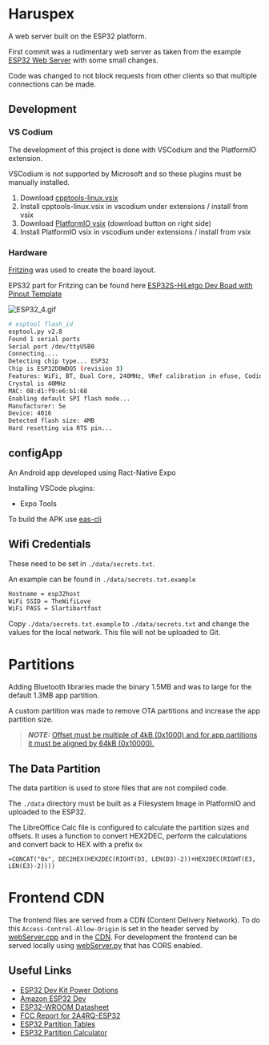 # Haruspex

A web server built on the ESP32 platform.

First commit was a rudimentary web server as taken from the example [ESP32 Web Server](https://randomnerdtutorials.com/esp32-web-server-arduino-ide/)
with some small changes.

Code was changed to not block requests from other clients so that multiple connections can be made.


## Development
### VS Codium
The development of this project is done with VSCodium and the PlatformIO extension.

VSCodium is not supported by Microsoft and so these plugins must be manually installed.
1. Download [cpptools-linux.vsix](https://github.com/microsoft/vscode-cpptools/releases/download/1.3.1/cpptools-linux.vsix)
2. Install cpptools-linux.vsix in vscodium under extensions / install from vsix
3. Download [PlatformIO vsix](https://marketplace.visualstudio.com/items?itemName=platformio.platformio-ide) (download button on right side)
4. Install PlatformIO vsix in vscodium under extensions / install from vsix

### Hardware
[Fritzing](https://fritzing.org/) was used to create the board layout.

EPS32 part for Fritzing can be found here [ESP32S-HiLetgo Dev Boad with Pinout Template](https://forum.fritzing.org/t/esp32s-hiletgo-dev-boad-with-pinout-template/5357?u=steelgoose)

![ESP32_4.gif](https://silicontao.com/api/files/getFile/marquis/a4b531f19abc24e166fa17bd657dd1408142f0c3)

```bash
# esptool flash_id
esptool.py v2.8
Found 1 serial ports
Serial port /dev/ttyUSB0
Connecting....
Detecting chip type... ESP32
Chip is ESP32D0WDQ5 (revision 3)
Features: WiFi, BT, Dual Core, 240MHz, VRef calibration in efuse, Coding Scheme None
Crystal is 40MHz
MAC: 08:d1:f9:e6:b1:68
Enabling default SPI flash mode...
Manufacturer: 5e
Device: 4016
Detected flash size: 4MB
Hard resetting via RTS pin...
```

## configApp
An Android app developed using Ract-Native Expo

Installing VSCode plugins:
 - Expo Tools

To build the APK use [eas-cli](https://www.npmjs.com/package/eas-cli)

## Wifi Credentials
These need to be set in ``./data/secrets.txt``.

An example can be found in ``./data/secrets.txt.example``
```txt
Hostname = esp32host
WiFi SSID = TheWifiLove
WiFi PASS = Slartibartfast
```

Copy ``./data/secrets.txt.example`` to ``./data/secrets.txt`` and change the values for the local network. This file will not be uploaded to Git.

# Partitions
Adding Bluetooth libraries made the binary 1.5MB and was to large for the default 1.3MB app partition.

A custom partition was made to remove OTA partitions and increase the app partition size.

> **_NOTE:_** [Offset must be multiple of 4kB (0x1000) and for app partitions it must be aligned by 64kB (0x10000).](https://developer.espressif.com/blog/how-to-use-custom-partition-tables-on-esp32/)

## The Data Partition
The data partition is used to store files that are not compiled code.

The ``./data`` directory must be built as a Filesystem Image in PlatformIO and uploaded to the ESP32.

The LibreOffice Calc file is configured to calculate the partition sizes and offsets. It uses a function to convert HEX2DEC, perform the calculations and convert back to HEX with a prefix ``0x``

```
=CONCAT("0x", DEC2HEX(HEX2DEC(RIGHT(D3, LEN(D3)-2))+HEX2DEC(RIGHT(E3, LEN(E3)-2))))
```

# Frontend CDN
The frontend files are served from a CDN (Content Delivery Network).
To do this ``Access-Control-Allow-Origin`` is set in the header served by [webServer.cpp](./src/webServer.cpp)
and in the [CDN](https://haruspex.SiliconTao.com/).
For development the frontend can be served locally using [webServer.py](./frontend/webServer.py) that has CORS enabled.

## Useful Links
- [ESP32 Dev Kit Power Options](https://techexplorations.com/guides/esp32/begin/power/)
- [Amazon ESP32 Dev](https://www.amazon.ca/gp/product/B07QCP2451/ref=ppx_yo_dt_b_search_asin_title?ie=UTF8&th=1)
- [ESP32-WROOM Datasheet](https://www.espressif.com/sites/default/files/documentation/esp32-wroom-32_datasheet_en.pdf)
- [FCC Report for 2A4RQ-ESP32](https://fcc.report/FCC-ID/2A4RQ-ESP32)
- [ESP32 Partition Tables](https://docs.espressif.com/projects/esp-idf/en/stable/esp32/api-guides/partition-tables.html)
- [ESP32 Partition Calculator](https://esp32.jgarrettcorbin.com/)